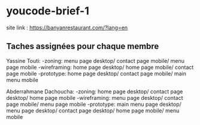 # youcode-brief-1

site link : https://banyanrestaurant.com/?lang=en

## Taches assignées pour chaque membre

Yassine Touti:
-zoning: menu page desktop/ contact page mobile/ menu page mobile
-wireframing: home page desktop/ home page mobile/ contact page mobile
-prototype: home page desktop/ contact page mobile/ main menu mobile

Abderrahmane Dachoucha:
-zoning: home page desktop/ contact page desktop/ home page mobile
-wireframing: menu page desktop/ contact page mobile/ menu page mobile
-prototype: main menu page desktop/ menu page desktop/ contact page desktop/ home page mobile/ menu mobile

